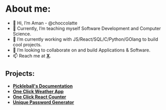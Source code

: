 # About me:
- 👋 Hi, I’m Aman - @choccolatte
- 👀 Currently, I’m teaching myself Software Development and Computer Science.
- 🌱 I’m currently working with JS/React/SQL/C/Python/GOlang to build cool projects.
- 💞️ I’m looking to collaborate on and build Applications & Software.
- 📫 Reach me at **[X](https://x.com/theamanksingh)**.

## Projects:

- **[Pickleball's Documentation](https://pickleballdocumentation.netlify.app/)**
- **[One Click Weather App](https://oneclickweatherwebapp.netlify.app/)**
- **[One Click React Counter](https://oneclickcounter.netlify.app/)**
- **[Unique Password Generator](https://1clickuniquepasswordgenerator.netlify.app/)**
<!---
choccolatte/choccolatte is a ✨ special ✨ repository because its `README.md` (this file) appears on your GitHub profile.
You can click the Preview link to take a look at your changes.
--->
